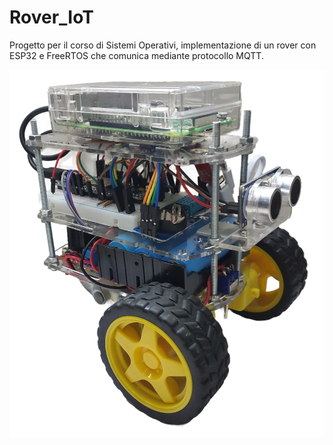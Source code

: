 # Rover_IoT
Progetto per il corso di Sistemi Operativi, implementazione di un rover con ESP32 e FreeRTOS che comunica mediante protocollo MQTT.

![Rover](rover.png)